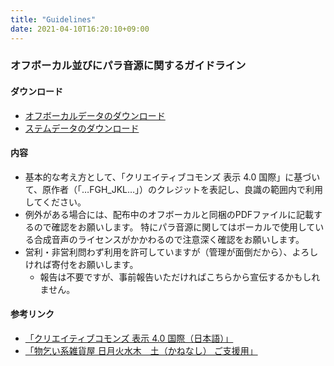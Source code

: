 ```yaml
---
title: "Guidelines"
date: 2021-04-10T16:20:10+09:00
---
```

### オフボーカル並びにパラ音源に関するガイドライン
#### ダウンロード
* [オフボーカルデータのダウンロード](https://mega.nz/folder/YApwkRZR#KRzAkgx-Xf6yTVVD5FN-aw)
* [ステムデータのダウンロード](https://mega.nz/folder/wEgQWDTL#u--zSXSv0vKJjmrvAunG5Q)
#### 内容
* 基本的な考え方として、「クリエイティブコモンズ 表示 4.0 国際」に基づいて、原作者（「…FGH_JKL…」）のクレジットを表記し、良識の範囲内で利用してください。
* 例外がある場合には、配布中のオフボーカルと同梱のPDFファイルに記載するので確認をお願いします。
特にパラ音源に関してはボーカルで使用している合成音声のライセンスがかかわるので注意深く確認をお願いします。
* 営利・非営利問わず利用を許可していますが（管理が面倒だから）、よろしければ寄付をお願いします。
    * 報告は不要ですが、事前報告いただければこちらから宣伝するかもしれません。

#### 参考リンク
* [「クリエイティブコモンズ 表示 4.0 国際（日本語）」](https://creativecommons.org/licenses/by/4.0/deed.ja)
* [「物乞い系雑貨屋 日月火水木＿土（かねなし） ご支援用」](https://h-j-ainashiworks.booth.pm/items/2755024)
